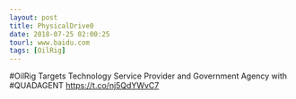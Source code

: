 ```yaml
---
layout: post
title: PhysicalDrive0
date: 2018-07-25 02:00:25
tourl: www.baidu.com
tags: [OilRig]
---
```

#OilRig Targets Technology Service Provider and Government Agency with #QUADAGENT
https://t.co/nj5QdYWvC7